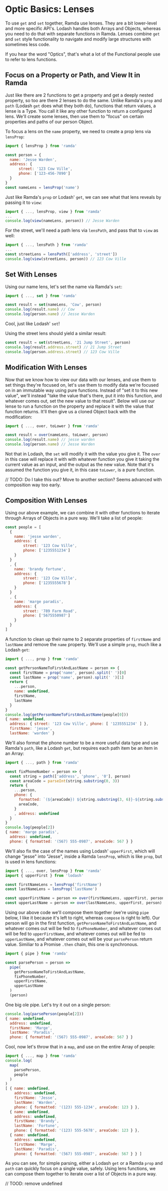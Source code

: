 # Optic Basics: Lenses

To use `get` and `set` together, Ramda use lenses. They are a bit lower-level and more specific API's. Lodash handles both Arrays and Objects, whereas you need to do that with separate functions in Ramda. Lenses combine `get` and `set` style functionality to navigate and modify large structures with sometimes less code.

If you hear the word "Optics", that's what a lot of the Functional people use to refer to lens functions.

## Focus on a Property or Path, and View It in Ramda

Just like there are 2 functions to get a property and get a deeply nested property, so too are there 2 lenses to do the same. Unlike Ramda's `prop` and `path` (Lodash `get` does what they both do), functions that return values, a lense is a Type. You call it like any other function to return a configured lens. We'll create some lenses, then use them to "focus" on certain properties and paths of our person Object.

To focus a lens on the `name` property, we need to create a prop lens via `lensProp`:

```javascript
import { lensProp } from 'ramda'

const person = {
  name: 'Jesse Warden', 
  address: { 
      street: '123 Cow Ville', 
      phone: ['123-456-7890']
  }
}
const nameLens = lensProp('name')
```

Just like Ramda's `prop` or Lodash' `get`, we can see what that lens reveals by passing it to `view`:

```javascript
import { ..., lensProp, view } from 'ramda'
...
console.log(view(nameLens, person)) // Jesse Warden
```

For the street, we'll need a path lens via `lensPath`, and pass that to `view` as well:

```javascript
import { ..., lensPath } from 'ramda'
...
const streetLens = lensPath(['address', 'street'])
console.log(view(streetLens, person)) // 123 Cow Ville
```

## Set With Lenses

Using our name lens, let's set the name via Ramda's `set`:

```javascript
import { ..., set } from 'ramda'

const result = set(nameLens, 'Cow', person)
console.log(result.name) // Cow
console.log(person.name) // Jesse Warden
```

Cool, just like Lodash' `set`!

Using the street lens should yield a similar result:

```javascript
const result = set(streetLens, '21 Jump Street', person)
console.log(result.address.street) // 21 Jump Street
console.log(person.address.street) // 123 Cow Ville
```

## Modification With Lenses

Now that we know how to view our data with our lenses, and use them to set things they're focused on, let's use them to modify data we're focused on in an immutable way using pure functions. Instead of "set it to this new value", we'll instead "take the value that's there, put it into this function, and whatever comes out, set the new value to that result". Below will use our lense to run a function on the property and replace it with the value that function returns. It'll then give us a cloned Object back with the modification:

```javascript
import { ..., over, toLower } from 'ramda'

const result = over(nameLens, toLower, person)
console.log(result.name) // jesse warden
console.log(person.name) // Jesse Warden
```

Not that in Lodash, the `set` will modify it with the value you give it. The `over` in this case will replace it with with whatever function you give it taking the current value as an input, and the output as the new value. Note that it's assumed the function you give it, in this case `toLower`, is a pure function.

// TODO: Do I take this out? Move to another section? Seems advanced with composition way too early.

## Composition With Lenses

Using our above example, we can combine it with other functions to iterate through Arrays of Objects in a pure way. We'll take a list of people:

```javascript
const people = [
  {
    name: 'jesse warden', 
    address: { 
        street: '123 Cow Ville', 
        phone: ['1235551234']
    }
  }
  , {
    name: 'brandy fortune', 
    address: { 
        street: '123 Cow Ville', 
        phone: ['1235555678']
    }
  }
  , {
    name: 'marge paradis', 
    address: { 
        street: '789 Farm Road', 
        phone: ['5675550987']
    }
  }
]
```

A function to clean up their name to 2 separate properties of `firstName` and `lastName` and remove the `name` property. We'll use a simple `prop`, much like a Lodash `get`: 

```javascript
import { ..., prop } from 'ramda'

const getPersonNameToFirstAndLastName = person => {
  const firstName = prop('name', person).split(' ')[0]
  const lastName = prop('name', person).split(' ')[1]
  return {
    ...person,
    name: undefined,
    firstName,
    lastName
  }
}
console.log(getPersonNameToFirstAndLastName(people[0]))
{ name: undefined,
  address: { street: '123 Cow Ville', phone: [ '1235551234' ] },
  firstName: 'jesse',
  lastName: 'warden' }
```

We'll also format the phone number to be a more useful data type and use Ramda's `path`, like a Lodash `get`, but requires each path item be an item in an Array:

```javascript
import { ..., path } from 'ramda'

const fixPhoneNumber = person => {
  const string = path(['address', 'phone', '0'], person) 
  const areaCode = parseInt(string.substring(0, 3))
  return {
    ...person,
    phone: {
      formatted: `(${areaCode}) ${string.substring(3, 6)}-${string.substring(6, 10)}`,
      areaCode,
    }
    , address: undefined
  } 
}
console.log(people[2])
{ name: 'marge paradis',
  address: undefined,
  phone: { formatted: '(567) 555-0987', areaCode: 567 } }
```

We'll also fix the case of the names using Lodash' `upperFirst`, which will change "jesse" into "Jesse", inside a Ramda `lensProp`, which is like `prop`, but is used in lens functions:

```javascript
import { ..., over, lensProp } from 'ramda'
import { upperFirst } from 'lodash'

const firstNameLens = lensProp('firstName')
const lastNameLens = lensProp('lastName')

const upperFirstName = person => over(firstNameLens, upperFirst, person)
const upperLastName = person => over(lastNameLens, upperFirst, person)
```

Using our above code we'll compose them together (we're using `pipe` below, I like it because it's left to right, whereas `compose` is right to left). Our person will go in the first function, `getPersonNameToFirstAndLastName`, and whatever comes out will be fed to `fixPhoneNumber`, and whatever comes out will be fed to `upperFirstName`, and whatever comes out will be fed to `upperLastName`, and whatever comes out will be your `parsePerson` return value. Similiar to a Promise `.then` chain, this one is synchronous.

```javascript
import { pipe } from 'ramda'

const parsePerson = person =>
  pipe(
    getPersonNameToFirstAndLastName,
    fixPhoneNumber,
    upperFirstName,
    upperLastName
  )
  (person)
```

One big ole pipe. Let's try it out on a single person:

```javascript
console.log(parsePerson(people[2]))
{ name: undefined,
  address: undefined,
  firstName: 'Marge',
  lastName: 'Paradis',
  phone: { formatted: '(567) 555-0987', areaCode: 567 } }
```

Cool, now let's throw that in a `map`, and use on the entire Array of people:

```javascript
import { ..., map } from 'ramda'
console.log(
  map(
    parsePerson,
    people
  )
)
[ { name: undefined,
    address: undefined,
    firstName: 'Jesse',
    lastName: 'Warden',
    phone: { formatted: '(123) 555-1234', areaCode: 123 } },
  { name: undefined,
    address: undefined,
    firstName: 'Brandy',
    lastName: 'Fortune',
    phone: { formatted: '(123) 555-5678', areaCode: 123 } },
  { name: undefined,
    address: undefined,
    firstName: 'Marge',
    lastName: 'Paradis',
    phone: { formatted: '(567) 555-0987', areaCode: 567 } } ]
```

As you can see, for simple parsing, either a Lodash `get` or a Ramda `prop` and `path` can quickly focus on a single value, safely. Using lens functions, we can compose them together to iterate over a list of Objects in a pure way.

// TOOD: remove undefined